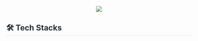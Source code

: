 
<div align= "center">
    <img src="https://capsule-render.vercel.app/api?type=waving&color=ff8d0a&height=180&text=냉장고%20속%20레시피&animation=&fontColor=ffffff&fontSize=60" />
    </div>
    <div style="text-align: left;">
    <h2 style="border-bottom: 1px solid #d8dee4; color: #282d33;"> 🛠️ Tech Stacks </h2> <br> 
    <div  align= "center"> </div>
    </div>
    
